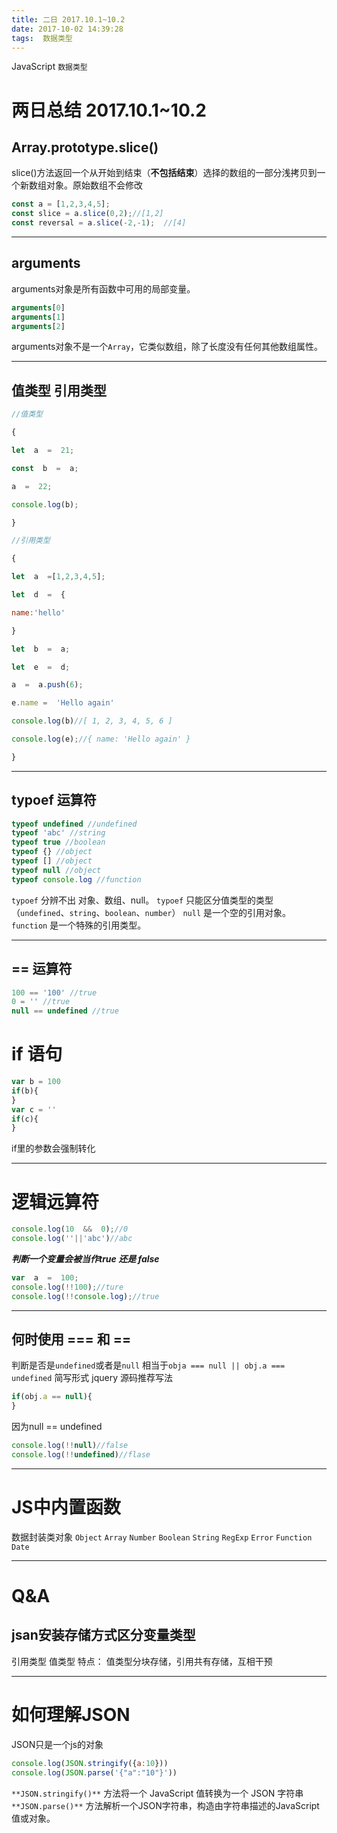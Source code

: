 ```yaml
---
title: 二日 2017.10.1~10.2
date: 2017-10-02 14:39:28
tags:  数据类型
---
```

JavaScript `数据类型`
<!--more-->
两日总结 2017.10.1~10.2
===
 Array.prototype.slice()
---
slice()方法返回一个从开始到结束（__不包括结束__）选择的数组的一部分浅拷贝到一个新数组对象。原始数组不会修改
```js
const a = [1,2,3,4,5];
const slice = a.slice(0,2);//[1,2]
const reversal = a.slice(-2,-1);  //[4]
```
*** 
arguments
---
arguments对象是所有函数中可用的局部变量。
```js
arguments[0]
arguments[1]
arguments[2]
```
arguments对象不是一个`Array`，它类似数组，除了长度没有任何其他数组属性。
***
值类型 引用类型
---
```js
//值类型

{

let  a  =  21;

const  b  =  a;

a  =  22;

console.log(b);

}

//引用类型

{

let  a  =[1,2,3,4,5];

let  d  =  {

name:'hello'

}

let  b  =  a;

let  e  =  d;

a  =  a.push(6);

e.name =  'Hello again'

console.log(b)//​​​​​[ 1, 2, 3, 4, 5, 6 ]​​​​​

console.log(e);//​​​​​{ name: 'Hello again' }​​​​​

}
```
***
typoef 运算符
---
```js
typeof undefined //undefined
typeof 'abc' //string
typeof true //boolean
typeof {} //object
typeof [] //object
typeof null //object
typeof console.log //function
```
`typoef` 分辨不出 对象、数组、null。
`typoef` 只能区分值类型的类型（`undefined`、`string`、`boolean`、`number`）
`null` 是一个空的引用对象。
`function` 是一个特殊的引用类型。
***
== 运算符
----
```js
100 == '100' //true
0 = '' //true
null == undefined //true
```
if 语句
===
```js
var b = 100
if(b){
}
var c = ''
if(c){
}
```
if里的参数会强制转化
***
逻辑远算符
===
```js
console.log(10  &&  0);//0
console.log(''||'abc')//abc
```
___判断一个变量会被当作true 还是 false___

```js
var  a  =  100;
console.log(!!100);//ture
console.log(!!console.log);//true
```
***
何时使用 === 和 ==
---
判断是否是`undefined`或者是`null`
相当于`obja === null || obj.a === undefined` 简写形式
jquery 源码推荐写法
```js
if(obj.a == null){
}
```
因为null == undefined
```js
console.log(!!null)//false
console.log(!!undefined)//flase
```
***
JS中内置函数
===
数据封装类对象
`Object` `Array` `Number` `Boolean` `String` 
`RegExp` `Error` `Function` `Date`
*** 
Q&A
===
jsan安装存储方式区分变量类型
---
引用类型 值类型
特点：
值类型分块存储，引用共有存储，互相干预
***
如何理解JSON
===
JSON只是一个js的对象
```js
console.log(JSON.stringify({a:10}))
console.log(JSON.parse('{"a":"10"}'))
```
`**JSON.stringify()**` 方法将一个  JavaScript 值转换为一个 JSON 字符串
`**JSON.parse()**` 方法解析一个JSON字符串，构造由字符串描述的JavaScript值或对象。
